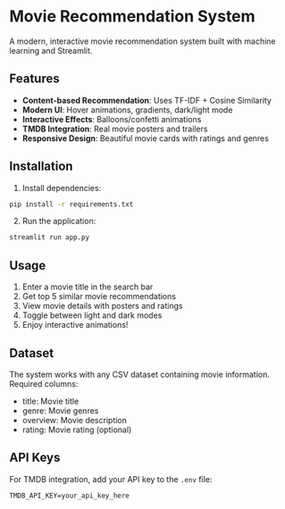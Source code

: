 # Movie Recommendation System

A modern, interactive movie recommendation system built with machine learning and Streamlit.

## Features

- **Content-based Recommendation**: Uses TF-IDF + Cosine Similarity
- **Modern UI**: Hover animations, gradients, dark/light mode
- **Interactive Effects**: Balloons/confetti animations
- **TMDB Integration**: Real movie posters and trailers
- **Responsive Design**: Beautiful movie cards with ratings and genres

## Installation

1. Install dependencies:
```bash
pip install -r requirements.txt
```

2. Run the application:
```bash
streamlit run app.py
```

## Usage

1. Enter a movie title in the search bar
2. Get top 5 similar movie recommendations
3. View movie details with posters and ratings
4. Toggle between light and dark modes
5. Enjoy interactive animations!

## Dataset

The system works with any CSV dataset containing movie information. Required columns:
- title: Movie title
- genre: Movie genres
- overview: Movie description
- rating: Movie rating (optional)

## API Keys

For TMDB integration, add your API key to the `.env` file:
```
TMDB_API_KEY=your_api_key_here
```

